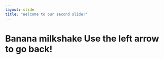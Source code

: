 ```yaml
---
layout: slide
title: "Welcome to our second slide!"
---
```

<h1> Banana milkshake
Use the left arrow to go back!
